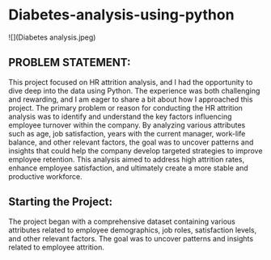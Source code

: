 # Diabetes-analysis-using-python

![](Diabetes analysis.jpeg) 

 ## PROBLEM STATEMENT:
 This project focused on HR attrition analysis, and I had the opportunity to dive deep into the data using Python. The experience was both challenging and rewarding, and I am eager to share a bit about how I approached this project.
 The primary problem or reason for conducting the HR attrition analysis was to identify and understand the key factors influencing employee turnover within the company. By analyzing various attributes such as age, job satisfaction, years with the current manager, work-life balance, and other relevant factors, the goal was to uncover patterns and insights that could help the company develop targeted strategies to improve employee retention. This analysis aimed to address high attrition rates, enhance employee satisfaction, and ultimately create a more stable and productive workforce.

## Starting the Project:

The project began with a comprehensive dataset containing various attributes related to employee demographics, job roles, satisfaction levels, and other relevant factors. The goal was to uncover patterns and insights related to employee attrition.
